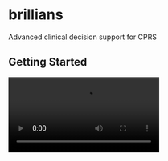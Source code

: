 # brillians
Advanced clinical decision support for CPRS


## Getting Started
![Alt text](01_getting-started.webm?raw=true "Getting Started")

